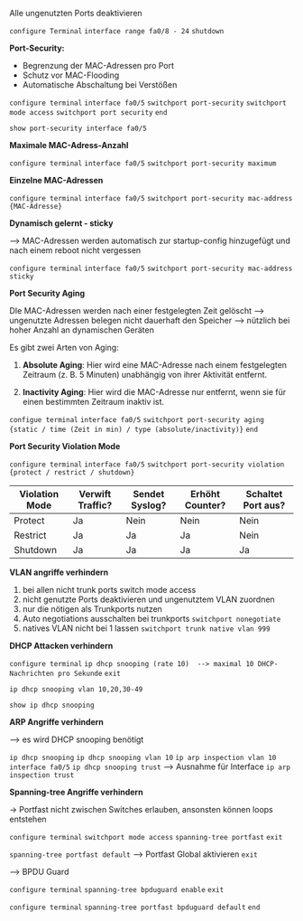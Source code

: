 Alle ungenutzten Ports deaktivieren

`configure Terminal`
`interface range fa0/8 - 24`
`shutdown`


**Port-Security:**
- Begrenzung der MAC-Adressen pro Port
- Schutz vor MAC-Flooding
- Automatische Abschaltung bei Verstößen

`configure terminal`
`interface fa0/5`
`switchport port-security`
`switchport mode access`
`switchport port security`
`end`

`show port-security interface fa0/5`


**Maximale MAC-Adress-Anzahl**

`configure terminal`
`interface fa0/5`
`switchport port-security maximum`

**Einzelne MAC-Adressen**

`configure terminal`
`interface fa0/5`
`switchport port-security mac-address {MAC-Adresse}`

**Dynamisch gelernt - sticky**

--> MAC-Adressen werden automatisch zur startup-config hinzugefügt und nach einem          reboot nicht vergessen


`configure terminal`
`interface fa0/5`
`switchport port-security mac-address sticky`


**Port Security Aging**

DIe MAC-Adressen werden nach einer festgelegten Zeit gelöscht --> ungenutzte Adressen belegen nicht dauerhaft den Speicher --> nützlich bei hoher Anzahl an dynamischen Geräten

Es gibt zwei Arten von Aging:

1. **Absolute Aging**: Hier wird eine MAC-Adresse nach einem festgelegten Zeitraum (z. B. 5 Minuten) unabhängig von ihrer Aktivität entfernt.

2. **Inactivity Aging**: Hier wird die MAC-Adresse nur entfernt, wenn sie für einen bestimmten Zeitraum inaktiv ist.

`configue terminal`
`interface fa0/5`
`switchport port-security aging {static / time (Zeit in min) / type (absolute/inactivity)}`
`end`

**Port Security Violation Mode**

`configure terminal` 
`interface fa0/5`
`switchport port-security violation {protect / restrict / shutdown}`


| Violation Mode | Verwift Traffic? | Sendet Syslog? | Erhöht Counter? | Schaltet Port aus? |
|---------------|-----------------|---------------|----------------|----------------|
| Protect       | Ja              | Nein          | Nein           | Nein           |
| Restrict      | Ja              | Ja            | Ja             | Nein           |
| Shutdown      | Ja              | Ja            | Ja             | Ja             |



**VLAN angriffe verhindern**

1. bei allen nicht trunk ports switch mode access
2. nicht genutzte Ports deaktivieren und ungenutztem VLAN zuordnen
3. nur die nötigen als Trunkports nutzen
4. Auto negotiations ausschalten bei trunkports `switchport nonegotiate`
5. natives VLAN nicht bei 1 lassen `switchport trunk native vlan 999`

**DHCP Attacken verhindern**

`configure terminal`
`ip dhcp snooping (rate 10)  --> maximal 10 DHCP-Nachrichten pro Sekunde`
`exit`


`ip dhcp snooping vlan 10,20,30-49`

`show ip dhcp snooping`


**ARP Angriffe verhindern**

--> es wird DHCP snooping benötigt

`ip dhcp snooping`
`ip dhcp snooping vlan 10`
`ip arp inspection vlan 10`
`interface fa0/5`
`ip dhcp snooping trust`  --> Ausnahme für Interface
`ip arp inspection trust`


**Spanning-tree Angriffe verhindern**

-> Portfast nicht zwischen Switches erlauben, ansonsten können loops entstehen

`configure terminal`
`switchport mode access`
`spanning-tree portfast`
`exit`

`spanning-tree portfast default`     --> Portfast Global aktivieren
`exit`

--> BPDU Guard

`configure terminal`
`spanning-tree bpduguard enable`
`exit`

`configure terminal`
`spanning-tree portfast bpduguard default`
`end`